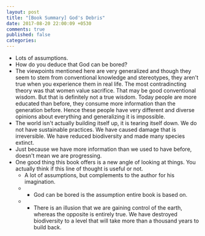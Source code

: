 ```yaml
---
layout: post
title: "[Book Summary] God's Debris"
date: 2017-08-20 22:00:09 +0530
comments: true
published: false
categories: 
---
```

- Lots of assumptions.
- How do you deduce that God can be bored?
- The viewpoints mentioned here are very generalized and though they seem to stem from conventional knowledge and stereotypes, they aren't true when you experience them in real life. The most contradincting theory was that women value sacrifice. That may be good conventional wisdom. But that is definitely not a true wisdom. Today people are more educated than before, they consume more information than the generation before. Hence these people have very different and diverse opinions about everything and generalizing it is impossible.
- The world isn't actually building itself up, it is tearing itself down. We do not have sustainable practices. We have caused damage that is irreversible. We have reduced biodiversity and made many species extinct.
- Just because we have more information than we used to have before, doesn't mean we are progressing.
- One good thing this book offers is a new angle of looking at things. You actually think if this line of thought is useful or not.
    - A lot of assumptions, but complements to the author for his imagination.
    - - God can be bored is the assumption entire book is based on.
    - - There is an illusion that we are gaining control of the earth, whereas the opposite is entirely true. We have destroyed biodiversity to a level that will take more than a thousand years to build back.
